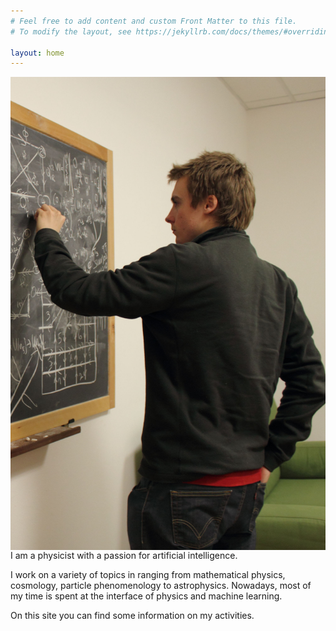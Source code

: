 ```yaml
---
# Feel free to add content and custom Front Matter to this file.
# To modify the layout, see https://jekyllrb.com/docs/themes/#overriding-theme-defaults

layout: home
---
```


<img style="float: right;" src="images/profile01.jpg">

I am a physicist with a passion for artificial intelligence.

I work on a variety of topics in ranging from mathematical physics, cosmology, particle phenomenology to astrophysics. Nowadays, most of my time is spent at the interface of physics and machine learning. 

On this site you can find some information on my activities.
